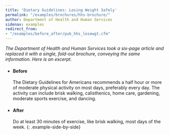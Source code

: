 ```yaml
---
title: 'Dietary Guidelines: Losing Weight Safely'
permalink: "/examples/brochures/hhs-brochure/"
author: Department of Health and Human Services
sidenav: examples
redirect_from:
- "/examples/before_after/pub_hhs_losewgt.cfm"
---
```


_The Department of Health and Human Services took a six-page article and replaced it with a single, fold-out brochure, conveying the same information. Here is an excerpt._

* #### Before

  The Dietary Guidelines for Americans recommends a half hour or more of moderate physical activity on most days, preferably every day. The activity can include brisk walking, calisthenics, home care, gardening, moderate sports exercise, and dancing.

* #### After

  Do at least 30 minutes of exercise, like brisk walking, most days of the week.
{: .example-side-by-side}

